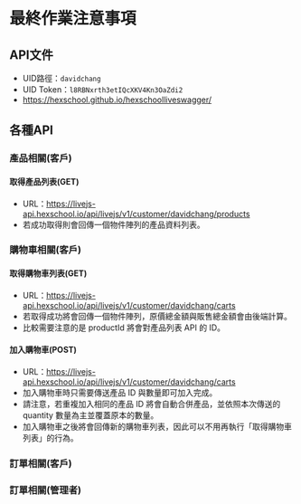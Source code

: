 # 最終作業注意事項

## API文件

- UID路徑：`davidchang`
- UID Token：`l8RBNxrth3etIQcXKV4Kn3OaZdi2`
- <https://hexschool.github.io/hexschoolliveswagger/>

## 各種API

### 產品相關(客戶)

#### 取得產品列表(GET)

- URL：<https://livejs-api.hexschool.io/api/livejs/v1/customer/davidchang/products>
- 若成功取得則會回傳一個物件陣列的產品資料列表。

### 購物車相關(客戶)

#### 取得購物車列表(GET)

- URL：<https://livejs-api.hexschool.io/api/livejs/v1/customer/davidchang/carts>
- 若取得成功將會回傳一個物件陣列，原價總金額與販售總金額會由後端計算。
- 比較需要注意的是 productId 將會對產品列表 API 的 ID。

#### 加入購物車(POST)

- URL：<https://livejs-api.hexschool.io/api/livejs/v1/customer/davidchang/carts>
- 加入購物車時只需要傳送產品 ID 與數量即可加入完成。
- 請注意，若重複加入相同的產品 ID 將會自動合併產品，並依照本次傳送的 quantity 數量為主並覆蓋原本的數量。
- 加入購物車之後將會回傳新的購物車列表，因此可以不用再執行「取得購物車列表」的行為。

### 訂單相關(客戶)




### 訂單相關(管理者)
